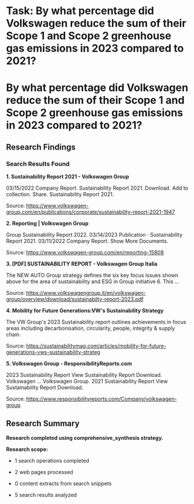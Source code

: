 # Task: By what percentage did Volkswagen reduce the sum of their Scope 1 and Scope 2 greenhouse gas emissions in 2023 compared to 2021?

# By what percentage did Volkswagen reduce the sum of their Scope 1 and Scope 2 greenhouse gas emissions in 2023 compared to 2021?

## Research Findings

### Search Results Found

**1. Sustainability Report 2021 - Volkswagen Group**

03/15/2022 Company Report. Sustainability Report 2021. Download. Add to collection. Share. Sustainability Report 2021.

Source: https://www.volkswagen-group.com/en/publications/corporate/sustainability-report-2021-1947



**2. Reporting | Volkswagen Group**

Group Sustainability Report 2022. 03/14/2023 Publication · Sustainability Report 2021. 03/11/2022 Company Report. Show More Documents.

Source: https://www.volkswagen-group.com/en/reporting-15808



**3. [PDF] SUSTAINABILITY REPORT - Volkswagen Group Italia**

The NEW AUTO Group strategy defines the six key focus issues shown above for the area of sustainability and ESG in Group initiative 6. This ...

Source: https://www.volkswagengroup.it/en/volkswagen-group/overview/download/sustainabilty-report-2023.pdf



**4. Mobility for Future Generations:VW's Sustainability Strategy**

The VW Group's 2023 Sustainability report outlines achievements in focus areas including decarbonisation, circularity, people, integrity & supply chain.

Source: https://sustainabilitymag.com/articles/mobility-for-future-generations-vws-sustainability-strateg



**5. Volkswagen Group - ResponsibilityReports.com**

2023 Sustainability Report View Sustainability Report Download. Volkswagen ... Volkswagen Group. 2021 Sustainability Report View Sustainability Report Download.

Source: https://www.responsibilityreports.com/Company/volkswagen-group



## Research Summary

**Research completed using comprehensive_synthesis strategy.**


**Research scope:**

- 1 search operations completed

- 2 web pages processed

- 0 content extracts from search snippets

- 5 search results analyzed
